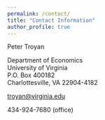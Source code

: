 ```yaml
---
permalink: /contact/
title: "Contact Information"
author_profile: true
---
```


Peter Troyan

Department of Economics \
University of Virginia \
P.O. Box 400182 \
Charlottesville, VA 22904-4182

troyan@virginia.edu

434-924-7680 (office)



